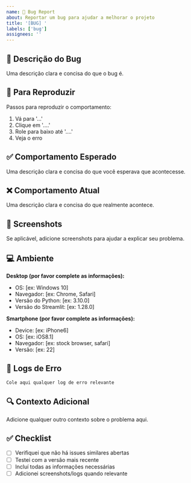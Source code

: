 ```yaml
---
name: 🐛 Bug Report
about: Reportar um bug para ajudar a melhorar o projeto
title: '[BUG] '
labels: ['bug']
assignees: ''
---
```


## 🐛 Descrição do Bug
Uma descrição clara e concisa do que o bug é.

## 🔄 Para Reproduzir
Passos para reproduzir o comportamento:
1. Vá para '...'
2. Clique em '....'
3. Role para baixo até '....'
4. Veja o erro

## ✅ Comportamento Esperado
Uma descrição clara e concisa do que você esperava que acontecesse.

## ❌ Comportamento Atual
Uma descrição clara e concisa do que realmente acontece.

## 📸 Screenshots
Se aplicável, adicione screenshots para ajudar a explicar seu problema.

## 💻 Ambiente
**Desktop (por favor complete as informações):**
- OS: [ex: Windows 10]
- Navegador: [ex: Chrome, Safari]
- Versão do Python: [ex: 3.10.0]
- Versão do Streamlit: [ex: 1.28.0]

**Smartphone (por favor complete as informações):**
- Device: [ex: iPhone6]
- OS: [ex: iOS8.1]
- Navegador: [ex: stock browser, safari]
- Versão: [ex: 22]

## 📄 Logs de Erro
```
Cole aqui qualquer log de erro relevante
```

## 🔍 Contexto Adicional
Adicione qualquer outro contexto sobre o problema aqui.

## ✅ Checklist
- [ ] Verifiquei que não há issues similares abertas
- [ ] Testei com a versão mais recente
- [ ] Incluí todas as informações necessárias
- [ ] Adicionei screenshots/logs quando relevante
